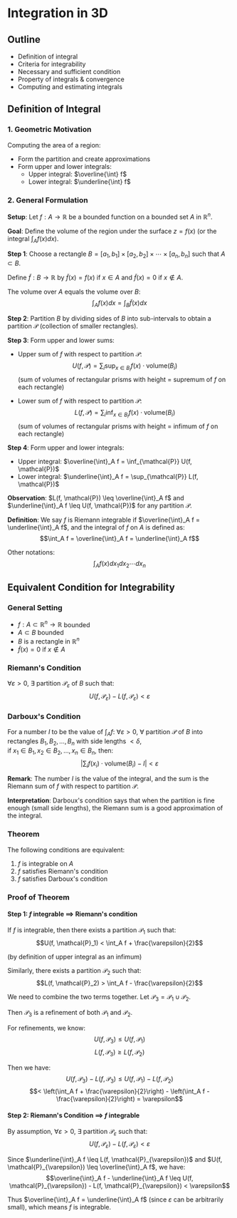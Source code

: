 # Integration in 3D

## Outline
- Definition of integral
- Criteria for integrability
- Necessary and sufficient condition
- Property of integrals & convergence
- Computing and estimating integrals

## Definition of Integral

### 1. Geometric Motivation

Computing the area of a region:
- Form the partition and create approximations
- Form upper and lower integrals:
  - Upper integral: $\overline{\int} f$
  - Lower integral: $\underline{\int} f$

### 2. General Formulation

**Setup**: Let $f: A \to \mathbb{R}$ be a bounded function on a bounded set $A$ in $\mathbb{R}^n$.

**Goal**: Define the volume of the region under the surface $z = f(x)$ (or the integral $\int_A f(x) dx$).

**Step 1**: Choose a rectangle $B = [a_1, b_1] \times [a_2, b_2] \times \cdots \times [a_n, b_n]$ such that $A \subset B$.

Define $\tilde{f}: B \to \mathbb{R}$ by $\tilde{f}(x) = f(x)$ if $x \in A$ and $\tilde{f}(x) = 0$ if $x \notin A$.

The volume over $A$ equals the volume over $B$:
$$\int_A f(x) dx = \int_B \tilde{f}(x) dx$$

**Step 2**: Partition $B$ by dividing sides of $B$ into sub-intervals to obtain a partition $\mathcal{P}$ (collection of smaller rectangles).

**Step 3**: Form upper and lower sums:
- Upper sum of $f$ with respect to partition $\mathcal{P}$:
  $$U(f, \mathcal{P}) = \sum_i \sup_{x \in B_i} f(x) \cdot \text{volume}(B_i)$$
  (sum of volumes of rectangular prisms with height = supremum of $f$ on each rectangle)

- Lower sum of $f$ with respect to partition $\mathcal{P}$:
  $$L(f, \mathcal{P}) = \sum_i \inf_{x \in B_i} f(x) \cdot \text{volume}(B_i)$$
  (sum of volumes of rectangular prisms with height = infimum of $f$ on each rectangle)

**Step 4**: Form upper and lower integrals:
- Upper integral: $\overline{\int}_A f = \inf_{\mathcal{P}} U(f, \mathcal{P})$
- Lower integral: $\underline{\int}_A f = \sup_{\mathcal{P}} L(f, \mathcal{P})$

**Observation**: $L(f, \mathcal{P}) \leq \overline{\int}_A f$ and $\underline{\int}_A f \leq U(f, \mathcal{P})$ for any partition $\mathcal{P}$.

**Definition**: We say $f$ is Riemann integrable if $\overline{\int}_A f = \underline{\int}_A f$, and the integral of $f$ on $A$ is defined as:
$$\int_A f = \overline{\int}_A f = \underline{\int}_A f$$

Other notations:
$$\int_A f(x) dx_1 dx_2 \cdots dx_n$$

## Equivalent Condition for Integrability

### General Setting
- $f: A \subset \mathbb{R}^n \to \mathbb{R}$ bounded
- $A \subset B$ bounded
- $B$ is a rectangle in $\mathbb{R}^n$
- $\tilde{f}(x) = 0$ if $x \notin A$

### Riemann's Condition
$\forall \varepsilon > 0$, $\exists$ partition $\mathcal{P}_{\varepsilon}$ of $B$ such that:
$$U(f, \mathcal{P}_{\varepsilon}) - L(f, \mathcal{P}_{\varepsilon}) < \varepsilon$$

### Darboux's Condition
For a number $I$ to be the value of $\int_A f$:
$\forall \varepsilon > 0$, $\forall$ partition $\mathcal{P}$ of $B$ into rectangles $B_1, B_2, \ldots, B_n$ with side lengths $< \delta$,  
if $x_1 \in B_1, x_2 \in B_2, \ldots, x_n \in B_n$, then:
$$\left|\sum_i f(x_i) \cdot \text{volume}(B_i) - I\right| < \varepsilon$$

**Remark**: The number $I$ is the value of the integral, and the sum is the Riemann sum of $f$ with respect to partition $\mathcal{P}$.

**Interpretation**: Darboux's condition says that when the partition is fine enough (small side lengths), the Riemann sum is a good approximation of the integral.

### Theorem
The following conditions are equivalent:
1. $f$ is integrable on $A$
2. $f$ satisfies Riemann's condition
3. $f$ satisfies Darboux's condition

### Proof of Theorem

#### Step 1: $f$ integrable ⟹ Riemann's condition
If $f$ is integrable, then there exists a partition $\mathcal{P}_1$ such that:
$$U(f, \mathcal{P}_1) < \int_A f + \frac{\varepsilon}{2}$$

(by definition of upper integral as an infimum)

Similarly, there exists a partition $\mathcal{P}_2$ such that:
$$L(f, \mathcal{P}_2) > \int_A f - \frac{\varepsilon}{2}$$

We need to combine the two terms together. Let $\mathcal{P}_3 = \mathcal{P}_1 \cup \mathcal{P}_2$.

Then $\mathcal{P}_3$ is a refinement of both $\mathcal{P}_1$ and $\mathcal{P}_2$.

For refinements, we know:
$$U(f, \mathcal{P}_3) \leq U(f, \mathcal{P}_1)$$
$$L(f, \mathcal{P}_3) \geq L(f, \mathcal{P}_2)$$

Then we have:
$$U(f, \mathcal{P}_3) - L(f, \mathcal{P}_3) \leq U(f, \mathcal{P}_1) - L(f, \mathcal{P}_2)$$
$$< \left(\int_A f + \frac{\varepsilon}{2}\right) - \left(\int_A f - \frac{\varepsilon}{2}\right) = \varepsilon$$

#### Step 2: Riemann's Condition ⟹ $f$ integrable

By assumption, $\forall \varepsilon > 0$, $\exists$ partition $\mathcal{P}_{\varepsilon}$ such that:
$$U(f, \mathcal{P}_{\varepsilon}) - L(f, \mathcal{P}_{\varepsilon}) < \varepsilon$$

Since $\underline{\int}_A f \leq L(f, \mathcal{P}_{\varepsilon})$ and $U(f, \mathcal{P}_{\varepsilon}) \leq \overline{\int}_A f$, we have:
$$\overline{\int}_A f - \underline{\int}_A f \leq U(f, \mathcal{P}_{\varepsilon}) - L(f, \mathcal{P}_{\varepsilon}) < \varepsilon$$

Thus $\overline{\int}_A f = \underline{\int}_A f$ (since $\varepsilon$ can be arbitrarily small), which means $f$ is integrable.